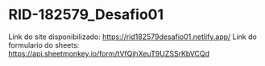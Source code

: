 # RID-182579_Desafio01
Link do site disponibilizado: https://rid182579desafio01.netlify.app/
Link do formulario do sheets: https://api.sheetmonkey.io/form/tVfQjhXeuT9UZSSrKbVCQd
